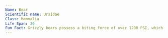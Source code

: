```yaml
---
Name: Bear
Scientific name: Ursidae
Class: Mammalia
Life Span: 30 
Fun Fact: Grizzly bears possess a biting force of over 1200 PSI, which is enough to crush a bowling ball or an iron skillet.
---
```

